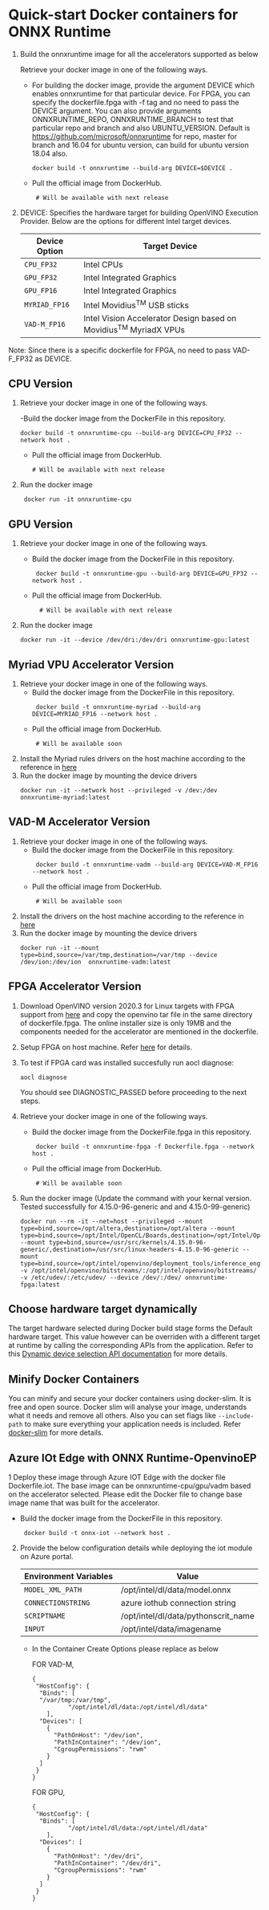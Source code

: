 # Quick-start Docker containers for ONNX Runtime
1. Build the onnxruntime image for all the accelerators supported as below 

   Retrieve your docker image in one of the following ways.

    -  For building the docker image, provide the argument DEVICE which enables onnxruntime for that particular device. For FPGA, you can specify the dockerfile.fpga with -f tag and no need to pass the DEVICE argument. You can also provide arguments ONNXRUNTIME_REPO, ONNXRUNTIME_BRANCH to test that particular repo and branch and also UBUNTU_VERSION. Default is https://github.com/microsoft/onnxruntime for repo, master for branch and 16.04 for ubuntu version, can build for ubuntu version 18.04 also.
       ```
       docker build -t onnxruntime --build-arg DEVICE=$DEVICE .
       ``` 
    -  Pull the official image from DockerHub.
       ```
     	# Will be available with next release
       ```   

2. DEVICE: Specifies the hardware target for building OpenVINO Execution Provider. Below are the options for different Intel target devices.

	| Device Option | Target Device |
	| --------- | -------- |
	| <code>CPU_FP32</code> | Intel<sup></sup> CPUs |
	| <code>GPU_FP32</code> |Intel<sup></sup> Integrated Graphics |
	| <code>GPU_FP16</code> | Intel<sup></sup> Integrated Graphics |
	| <code>MYRIAD_FP16</code> | Intel<sup></sup> Movidius<sup>TM</sup> USB sticks |
	| <code>VAD-M_FP16</code> | Intel<sup></sup> Vision Accelerator Design based on Movidius<sup>TM</sup> MyriadX VPUs |
  Note: Since there is a specific dockerfile for FPGA, no need to pass VAD-F_FP32 as DEVICE. 
## CPU Version 

1. Retrieve your docker image in one of the following ways.

   -Build the docker image from the DockerFile in this repository. 
     
     ```
     docker build -t onnxruntime-cpu --build-arg DEVICE=CPU_FP32 --network host .
     ```
   - Pull the official image from DockerHub.
     ```
     # Will be available with next release
     ```
2. Run the docker image
    ```
     docker run -it onnxruntime-cpu
    ```

## GPU Version

1. Retrieve your docker image in one of the following ways. 
   - Build the docker image from the DockerFile in this repository.
     ``` 
      docker build -t onnxruntime-gpu --build-arg DEVICE=GPU_FP32 --network host . 
     ```
   - Pull the official image from DockerHub.
     ```
       # Will be available with next release
     ```

2. Run the docker image
    ```
    docker run -it --device /dev/dri:/dev/dri onnxruntime-gpu:latest
    ```
## Myriad VPU Accelerator Version 

1. Retrieve your docker image in one of the following ways. 
   - Build the docker image from the DockerFile in this repository.
     ``` 
      docker build -t onnxruntime-myriad --build-arg DEVICE=MYRIAD_FP16 --network host . 
     ```
   - Pull the official image from DockerHub.
     ```
      # Will be available soon
     ```
2. Install the Myriad rules drivers on the host machine according to the reference in [here](https://docs.openvinotoolkit.org/latest/_docs_install_guides_installing_openvino_linux.html#additional-NCS-steps)
3. Run the docker image by mounting the device drivers
    ```
    docker run -it --network host --privileged -v /dev:/dev  onnxruntime-myriad:latest
    ```
## VAD-M Accelerator Version 

1. Retrieve your docker image in one of the following ways. 
   - Build the docker image from the DockerFile in this repository.
     ``` 
      docker build -t onnxruntime-vadm --build-arg DEVICE=VAD-M_FP16 --network host . 
     ```
   - Pull the official image from DockerHub.
     ```
      # Will be available soon
     ```
2. Install the drivers on the host machine according to the reference in [here](https://docs.openvinotoolkit.org/latest/_docs_install_guides_installing_openvino_linux_ivad_vpu.html)
3. Run the docker image by mounting the device drivers
    ```
    docker run -it --mount type=bind,source=/var/tmp,destination=/var/tmp --device /dev/ion:/dev/ion  onnxruntime-vadm:latest
    ```

## FPGA Accelerator Version 
1. Download OpenVINO version 2020.3 for Linux targets with FPGA support from [here](https://software.intel.com/content/www/us/en/develop/tools/openvino-toolkit.html) and copy the openvino tar file in the same directory of dockerfile.fpga. The online installer size is only 19MB and the components needed for the accelerator are mentioned in the dockerfile.
2. Setup FPGA on host machine. Refer [here](https://docs.openvinotoolkit.org/2020.3/_docs_install_guides_VisionAcceleratorFPGA_Configure.html) for details.
3. To test if FPGA card was installed succesfully run aocl diagnose:
    ```
    aocl diagnose
    ```
   You should see DIAGNOSTIC_PASSED before proceeding to the next steps.
4. Retrieve your docker image in one of the following ways. 
   - Build the docker image from the DockerFile.fpga in this repository.
     ``` 
      docker build -t onnxruntime-fpga -f Dockerfile.fpga --network host .  
     ```
   - Pull the official image from DockerHub.
     ```
      # Will be available soon
     ```

5. Run the docker image (Update the command with your kernal version. Tested successfully for 4.15.0-96-generic and and 4.15.0-99-generic)
    ```
    docker run --rm -it --net=host --privileged --mount type=bind,source=/opt/altera,destination=/opt/altera --mount type=bind,source=/opt/Intel/OpenCL/Boards,destination=/opt/Intel/OpenCL/Boards --mount type=bind,source=/usr/src/kernels/4.15.0-96-generic/,destination=/usr/src/linux-headers-4.15.0-96-generic --mount type=bind,source=/opt/intel/openvino/deployment_tools/inference_engine/lib/intel64/,destination=/opt/intel/openvino/deployment_tools/inference_engine/lib/intel64/ -v /opt/intel/openvino/bitstreams/:/opt/intel/openvino/bitstreams/ -v /etc/udev/:/etc/udev/ --device /dev/:/dev/ onnxruntime-fpga:latest
    ```

## Choose hardware target dynamically
The target hardware selected during Docker build stage forms the Default hardware target. This value however can be overriden with a different target at runtime by calling the corresponding APIs from the application. Refer to this [Dynamic device selection API documentation](https://github.com/intel/onnxruntime/blob/openvino-ep-v2/docs/execution_providers/OpenVINO-ExecutionProvider.md#dynamic-device-selection) for more details.

## Minify Docker Containers
You can minify and secure your docker containers using docker-slim. It is free and open source. Docker slim will analyse your image, understands what it needs and remove all others. Also you can set flags like `--include-path` to make sure everything your application needs is included. Refer [docker-slim](https://github.com/docker-slim/docker-slim) for more details.

## Azure IOt Edge with ONNX Runtime-OpenvinoEP

1 Deploy these image through Azure IOT Edge with the docker file Dockerfile.iot. The base image can be onnxruntime-cpu/gpu/vadm based on the accelerator selected. Please edit the Docker file to change base image name that was built for the accelerator.

   - Build the docker image from the DockerFile in this repository.
     ``` 
      docker build -t onnx-iot --network host .
     ```
2. Provide the below configuration details while deploying the iot module on Azure portal. 

	|Environment Variables | Value |
	| --------- | -------- |
	| <code>MODEL_XML_PATH</code> | /opt/intel/dl/data/model.onnx |
	| <code>CONNECTIONSTRING</code> |azure iothub connection string |
	| <code>SCRIPTNAME</code> | /opt/intel/dl/data/pythonscrit_name |
	| <code>INPUT</code> | /opt/intel/data/imagename |
	

   - In the Container Create Options please replace as below

     FOR VAD-M,
  
      ```
      {
       "HostConfig": {
	    "Binds": [
		"/var/tmp:/var/tmp",
                "/opt/intel/dl/data:/opt/intel/dl/data"
	      ],
	    "Devices": [
	      {
			"PathOnHost": "/dev/ion",
			"PathInContainer": "/dev/ion",
			"CgroupPermissions": "rwm"
	      }
	    ]
	   }
	 }
       ```
      FOR GPU,
  
      ```
      {
       "HostConfig": {
	    "Binds": [
             	"/opt/intel/dl/data:/opt/intel/dl/data"
	      ],
	    "Devices": [
	      {
			"PathOnHost": "/dev/dri",
			"PathInContainer": "/dev/dri",
			"CgroupPermissions": "rwm"
	      }
	    ]
	   }
	 }
       ```
